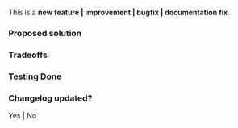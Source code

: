<!-- PLEASE READ THE FOLLOWING INSTRUCTIONS -->
<!-- DO NOT REBUILD THE CSS OUTPUT IN YOUR PR -->

<!-- Choose one of the following: -->
This is a **new feature | improvement | bugfix | documentation fix**.
<!-- New feature? Update the CHANGELOG.md too, and eventually the Docs. -->
<!-- Improvement? Explain how and why. -->
<!-- Bugfix? Reference that issue as well. -->

### Proposed solution
<!-- Which specific problem does this PR solve and how?  -->
<!-- If it fixes a particular Issue, add "Fixes #ISSUE_NUMBER" in your title -->

### Tradeoffs
<!-- What are the drawbacks of this solution? Are there alternative ones? -->
<!-- Think of performance, build time, usability, complexity, coupling…) -->

### Testing Done

<!-- BEFORE SUBMITTING YOUR PR, MAKE SURE TO FOLLOW THESE STEPS: -->
<!-- 1. Pull the latest `master` branch -->
<!-- 2. Make sure your Sass code is compliant with the [Bulma Sass styleguide](https://github.com/jgthms/bulma/blob/master/.github/CONTRIBUTING.md#bulma-sass-styleguide) -->
<!-- 3. Make sure your PR only affects `.sass` or documentation files -->
<!-- 4. [Try your changes](https://github.com/jgthms/bulma/blob/master/.github/CONTRIBUTING.md#try-your-changes). -->

<!-- How have you confirmed this feature works? -->
<!-- Please explain more than "Yes". -->

### Changelog updated?

Yes | No

<!-- Thanks! -->
